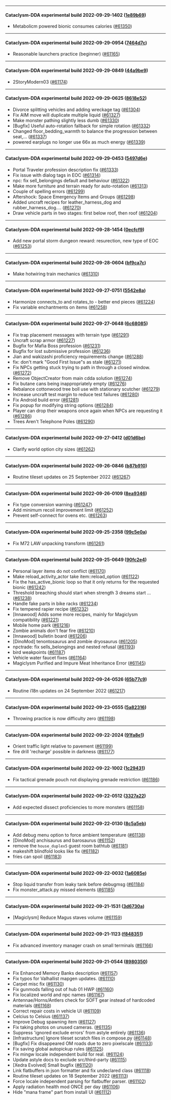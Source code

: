 
---

#### Cataclysm-DDA experimental build 2022-09-29-1402 ([1e89b69](https://github.com/CleverRaven/Cataclysm-DDA/releases/tag/cdda-experimental-2022-09-29-1402))

* Metabolicm powered bionic consumes calories ([#61350](https://github.com/CleverRaven/Cataclysm-DDA/pull/61350))

---

#### Cataclysm-DDA experimental build 2022-09-29-0954 ([7464d7c](https://github.com/CleverRaven/Cataclysm-DDA/releases/tag/cdda-experimental-2022-09-29-0954))

* Reasonable launchers practice (beginner) ([#61165](https://github.com/CleverRaven/Cataclysm-DDA/pull/61165))

---

#### Cataclysm-DDA experimental build 2022-09-29-0849 ([44a9be9](https://github.com/CleverRaven/Cataclysm-DDA/releases/tag/cdda-experimental-2022-09-29-0849))

* 2StoryModern03 ([#61174](https://github.com/CleverRaven/Cataclysm-DDA/pull/61174))

---

#### Cataclysm-DDA experimental build 2022-09-29-0625 ([8618e52](https://github.com/CleverRaven/Cataclysm-DDA/releases/tag/cdda-experimental-2022-09-29-0625))

* Divorce splitting vehicles and adding wreckage tag ([#61304](https://github.com/CleverRaven/Cataclysm-DDA/pull/61304))
* Fix AIM move will duplicate multiple liquid ([#61327](https://github.com/CleverRaven/Cataclysm-DDA/pull/61327))
* Make monster pathing slightly less dumb ([#61330](https://github.com/CleverRaven/Cataclysm-DDA/pull/61330))
* [Bugfix] Useful auto-rotation fallback for simple rotation ([#61332](https://github.com/CleverRaven/Cataclysm-DDA/pull/61332))
* Changed floor_bedding_warmth to balance the progression between seat,… ([#61337](https://github.com/CleverRaven/Cataclysm-DDA/pull/61337))
* powered earplugs no longer use 66x as much energy ([#61339](https://github.com/CleverRaven/Cataclysm-DDA/pull/61339))

---

#### Cataclysm-DDA experimental build 2022-09-29-0453 ([5497d6e](https://github.com/CleverRaven/Cataclysm-DDA/releases/tag/cdda-experimental-2022-09-29-0453))

* Portal Traveler profession description fix ([#61333](https://github.com/CleverRaven/Cataclysm-DDA/pull/61333))
* Fix issue with dialog tags in EOC ([#61314](https://github.com/CleverRaven/Cataclysm-DDA/pull/61314))
* npc: fix sell_belongings default and behaviour ([#61322](https://github.com/CleverRaven/Cataclysm-DDA/pull/61322))
* Make more furniture and terrain ready for auto-rotation ([#61313](https://github.com/CleverRaven/Cataclysm-DDA/pull/61313))
* Couple of spelling errors ([#61299](https://github.com/CleverRaven/Cataclysm-DDA/pull/61299))
* Aftershock: Space Emergency Items and Groups ([#61298](https://github.com/CleverRaven/Cataclysm-DDA/pull/61298))
* Added uncraft recipes for leather_harness_dog and rubber_harness_dog.… ([#61270](https://github.com/CleverRaven/Cataclysm-DDA/pull/61270))
* Draw vehicle parts in two stages: first below roof, then roof ([#61204](https://github.com/CleverRaven/Cataclysm-DDA/pull/61204))

---

#### Cataclysm-DDA experimental build 2022-09-28-1454 ([0ecfcf9](https://github.com/CleverRaven/Cataclysm-DDA/releases/tag/cdda-experimental-2022-09-28-1454))

* Add new portal storm dungeon reward: resurection, new type of EOC ([#61253](https://github.com/CleverRaven/Cataclysm-DDA/pull/61253))

---

#### Cataclysm-DDA experimental build 2022-09-28-0604 ([bf9ca7c](https://github.com/CleverRaven/Cataclysm-DDA/releases/tag/cdda-experimental-2022-09-28-0604))

* Make hotwiring train mechanics ([#61310](https://github.com/CleverRaven/Cataclysm-DDA/pull/61310))

---

#### Cataclysm-DDA experimental build 2022-09-27-0751 ([5542e8a](https://github.com/CleverRaven/Cataclysm-DDA/releases/tag/cdda-experimental-2022-09-27-0751))

* Harmonize connects_to and rotates_to - better end pieces ([#61224](https://github.com/CleverRaven/Cataclysm-DDA/pull/61224))
* Fix variable enchantments on items ([#61258](https://github.com/CleverRaven/Cataclysm-DDA/pull/61258))

---

#### Cataclysm-DDA experimental build 2022-09-27-0648 ([6c68085](https://github.com/CleverRaven/Cataclysm-DDA/releases/tag/cdda-experimental-2022-09-27-0648))

* Fix trap placement messages with terrain type ([#61291](https://github.com/CleverRaven/Cataclysm-DDA/pull/61291))
* Uncraft scrap armor ([#61227](https://github.com/CleverRaven/Cataclysm-DDA/pull/61227))
* Bugfix for Mafia Boss profession ([#61231](https://github.com/CleverRaven/Cataclysm-DDA/pull/61231))
* Bugfix for lost submissive profession ([#61236](https://github.com/CleverRaven/Cataclysm-DDA/pull/61236))
* Jian and wakizashi proficiency requirements change ([#61288](https://github.com/CleverRaven/Cataclysm-DDA/pull/61288))
* fix: don't mark "Good First Issue"s as stale ([#61271](https://github.com/CleverRaven/Cataclysm-DDA/pull/61271))
* Fix NPCs getting stuck trying to path in through a closed window. ([#61272](https://github.com/CleverRaven/Cataclysm-DDA/pull/61272))
* Remove ObjectCreator from main cdda solution ([#61274](https://github.com/CleverRaven/Cataclysm-DDA/pull/61274))
* Fix butane cans being inappropriately empty ([#61276](https://github.com/CleverRaven/Cataclysm-DDA/pull/61276))
* Rebalance cottonwood tree boll use with stationary scutcher ([#61279](https://github.com/CleverRaven/Cataclysm-DDA/pull/61279))
* Increase uncraft test margin to reduce test failures ([#61280](https://github.com/CleverRaven/Cataclysm-DDA/pull/61280))
* Fix Android build error ([#61281](https://github.com/CleverRaven/Cataclysm-DDA/pull/61281))
* Fix popup for modifying string options ([#61284](https://github.com/CleverRaven/Cataclysm-DDA/pull/61284))
* Player can drop their weapons once again when NPCs are requesting it ([#61286](https://github.com/CleverRaven/Cataclysm-DDA/pull/61286))
* Trees Aren't Telephone Poles ([#61290](https://github.com/CleverRaven/Cataclysm-DDA/pull/61290))

---

#### Cataclysm-DDA experimental build 2022-09-27-0412 ([d01d6be](https://github.com/CleverRaven/Cataclysm-DDA/releases/tag/cdda-experimental-2022-09-27-0412))

* Clarify world option city sizes ([#61262](https://github.com/CleverRaven/Cataclysm-DDA/pull/61262))

---

#### Cataclysm-DDA experimental build 2022-09-26-0846 ([b87b910](https://github.com/CleverRaven/Cataclysm-DDA/releases/tag/cdda-experimental-2022-09-26-0846))

* Routine tileset updates on 25 September 2022 ([#61267](https://github.com/CleverRaven/Cataclysm-DDA/pull/61267))

---

#### Cataclysm-DDA experimental build 2022-09-26-0109 ([8ea9346](https://github.com/CleverRaven/Cataclysm-DDA/releases/tag/cdda-experimental-2022-09-26-0109))

* Fix type conversion warning ([#61247](https://github.com/CleverRaven/Cataclysm-DDA/pull/61247))
* Add minimum recoil improvement limit ([#61252](https://github.com/CleverRaven/Cataclysm-DDA/pull/61252))
* Prevent self-connect for ovens etc. ([#61263](https://github.com/CleverRaven/Cataclysm-DDA/pull/61263))

---

#### Cataclysm-DDA experimental build 2022-09-25-2358 ([99c5e0a](https://github.com/CleverRaven/Cataclysm-DDA/releases/tag/cdda-experimental-2022-09-25-2358))

* Fix M72 LAW unpacking transform ([#61261](https://github.com/CleverRaven/Cataclysm-DDA/pull/61261))

---

#### Cataclysm-DDA experimental build 2022-09-25-0649 ([90fc2e4](https://github.com/CleverRaven/Cataclysm-DDA/releases/tag/cdda-experimental-2022-09-25-0649))

* Personal layer items do not conflict ([#61170](https://github.com/CleverRaven/Cataclysm-DDA/pull/61170))
* Make reload_activity_actor take item::reload_option ([#61122](https://github.com/CleverRaven/Cataclysm-DDA/pull/61122))
* Fix the has_active_bionic loop so that it only returns for the requested bionic ([#61242](https://github.com/CleverRaven/Cataclysm-DDA/pull/61242))
* Threshold breaching should start when strength 3 dreams start ... ([#61238](https://github.com/CleverRaven/Cataclysm-DDA/pull/61238))
* Handle fake parts in bike racks ([#61234](https://github.com/CleverRaven/Cataclysm-DDA/pull/61234))
* Fix tempered rapier recipe ([#61232](https://github.com/CleverRaven/Cataclysm-DDA/pull/61232))
* [Innawood] Adds some more recipes, mainly for Magiclysm compatibility  ([#61221](https://github.com/CleverRaven/Cataclysm-DDA/pull/61221))
* Mobile home park ([#61216](https://github.com/CleverRaven/Cataclysm-DDA/pull/61216))
* Zombie animals don't fear fire ([#61210](https://github.com/CleverRaven/Cataclysm-DDA/pull/61210))
* [Innawood] bulletin board ([#61206](https://github.com/CleverRaven/Cataclysm-DDA/pull/61206))
* [DinoMod] tenontosaurus and zombie dryosaurus ([#61205](https://github.com/CleverRaven/Cataclysm-DDA/pull/61205))
* npctrade: fix sells_belongings and nested refusal ([#61193](https://github.com/CleverRaven/Cataclysm-DDA/pull/61193))
* bird weakpoints ([#61187](https://github.com/CleverRaven/Cataclysm-DDA/pull/61187))
* Vehicle water faucet fixes ([#61164](https://github.com/CleverRaven/Cataclysm-DDA/pull/61164))
* Magiclysm Purified and Impure Meat Inheritance Error ([#61145](https://github.com/CleverRaven/Cataclysm-DDA/pull/61145))

---

#### Cataclysm-DDA experimental build 2022-09-24-0526 ([65b77c9](https://github.com/CleverRaven/Cataclysm-DDA/releases/tag/cdda-experimental-2022-09-24-0526))

* Routine i18n updates on 24 September 2022 ([#61217](https://github.com/CleverRaven/Cataclysm-DDA/pull/61217))

---

#### Cataclysm-DDA experimental build 2022-09-23-0555 ([5a82316](https://github.com/CleverRaven/Cataclysm-DDA/releases/tag/cdda-experimental-2022-09-23-0555))

* Throwing practice is now difficulty zero ([#61198](https://github.com/CleverRaven/Cataclysm-DDA/pull/61198))

---

#### Cataclysm-DDA experimental build 2022-09-22-2024 ([91fa8e1](https://github.com/CleverRaven/Cataclysm-DDA/releases/tag/cdda-experimental-2022-09-22-2024))

* Orient traffic light relative to pavement ([#61199](https://github.com/CleverRaven/Cataclysm-DDA/pull/61199))
* fire drill 'recharge' possible in darkness ([#61177](https://github.com/CleverRaven/Cataclysm-DDA/pull/61177))

---

#### Cataclysm-DDA experimental build 2022-09-22-1002 ([1c29431](https://github.com/CleverRaven/Cataclysm-DDA/releases/tag/cdda-experimental-2022-09-22-1002))

* Fix tactical grenade pouch not displaying grenade restriction ([#61186](https://github.com/CleverRaven/Cataclysm-DDA/pull/61186))

---

#### Cataclysm-DDA experimental build 2022-09-22-0512 ([3327a22](https://github.com/CleverRaven/Cataclysm-DDA/releases/tag/cdda-experimental-2022-09-22-0512))

* Add expected dissect proficiencies to more monsters ([#61158](https://github.com/CleverRaven/Cataclysm-DDA/pull/61158))

---

#### Cataclysm-DDA experimental build 2022-09-22-0130 ([8c5a5eb](https://github.com/CleverRaven/Cataclysm-DDA/releases/tag/cdda-experimental-2022-09-22-0130))

* Add debug menu option to force ambient temperature ([#61138](https://github.com/CleverRaven/Cataclysm-DDA/pull/61138))
* [DinoMod] anchisaurus and barosaurus ([#61152](https://github.com/CleverRaven/Cataclysm-DDA/pull/61152))
* remove the `house_duplex5` guest room bathtub ([#61181](https://github.com/CleverRaven/Cataclysm-DDA/pull/61181))
* makeshift blindfold looks like fix ([#61182](https://github.com/CleverRaven/Cataclysm-DDA/pull/61182))
* fries can spoil ([#61183](https://github.com/CleverRaven/Cataclysm-DDA/pull/61183))

---

#### Cataclysm-DDA experimental build 2022-09-22-0032 ([1a6085e](https://github.com/CleverRaven/Cataclysm-DDA/releases/tag/cdda-experimental-2022-09-22-0032))

* Stop liquid transfer from leaky tank before debugmsg ([#61184](https://github.com/CleverRaven/Cataclysm-DDA/pull/61184))
* Fix monster_attack.py missed elements ([#61185](https://github.com/CleverRaven/Cataclysm-DDA/pull/61185))

---

#### Cataclysm-DDA experimental build 2022-09-21-1531 ([3d6730a](https://github.com/CleverRaven/Cataclysm-DDA/releases/tag/cdda-experimental-2022-09-21-1531))

* [Magiclysm] Reduce Magus staves volume ([#61159](https://github.com/CleverRaven/Cataclysm-DDA/pull/61159))

---

#### Cataclysm-DDA experimental build 2022-09-21-1123 ([f848351](https://github.com/CleverRaven/Cataclysm-DDA/releases/tag/cdda-experimental-2022-09-21-1123))

* Fix advanced inventory manager crash on small terminals ([#61166](https://github.com/CleverRaven/Cataclysm-DDA/pull/61166))

---

#### Cataclysm-DDA experimental build 2022-09-21-0544 ([8980350](https://github.com/CleverRaven/Cataclysm-DDA/releases/tag/cdda-experimental-2022-09-21-0544))

* Fix Enhanced Memory Banks description ([#61157](https://github.com/CleverRaven/Cataclysm-DDA/pull/61157))
* Fix typos for Valhallist mapgen updates. ([#61110](https://github.com/CleverRaven/Cataclysm-DDA/pull/61110))
* Carpet misc fix ([#61130](https://github.com/CleverRaven/Cataclysm-DDA/pull/61130))
* Fix gunmods falling out of hub 01 HWP ([#61160](https://github.com/CleverRaven/Cataclysm-DDA/pull/61160))
* Fix localized world and npc names ([#61167](https://github.com/CleverRaven/Cataclysm-DDA/pull/61167))
* Antennae/Horns/Antlers check for SOFT gear instead of hardcoded materials ([#61168](https://github.com/CleverRaven/Cataclysm-DDA/pull/61168))
* Correct repair costs in vehicle UI ([#61109](https://github.com/CleverRaven/Cataclysm-DDA/pull/61109))
* Celcius to Celsius ([#61137](https://github.com/CleverRaven/Cataclysm-DDA/pull/61137))
* Improve Debug spawning item ([#61127](https://github.com/CleverRaven/Cataclysm-DDA/pull/61127))
* Fix taking photos on unused cameras. ([#61135](https://github.com/CleverRaven/Cataclysm-DDA/pull/61135))
* Suppress 'ignored exclude errors' from astyle entirely ([#61136](https://github.com/CleverRaven/Cataclysm-DDA/pull/61136))
* [Infrastructure] Ignore tileset scratch files in compose.py ([#61148](https://github.com/CleverRaven/Cataclysm-DDA/pull/61148))
* [Bugfix] Fix disappeared OM roads due to zero pixelscale ([#61133](https://github.com/CleverRaven/Cataclysm-DDA/pull/61133))
* Fix saving global autopickup rules ([#61125](https://github.com/CleverRaven/Cataclysm-DDA/pull/61125))
* Fix mingw locale independent build for real. ([#61124](https://github.com/CleverRaven/Cataclysm-DDA/pull/61124))
* Update astyle docs to exclude src/third-party ([#61115](https://github.com/CleverRaven/Cataclysm-DDA/pull/61115))
* [Xedra Evolved] Small bugfix ([#61120](https://github.com/CleverRaven/Cataclysm-DDA/pull/61120))
* Link flatbuffers in json formatter and fix undeclared class ([#61118](https://github.com/CleverRaven/Cataclysm-DDA/pull/61118))
* Routine tileset updates on 18 September 2022 ([#61113](https://github.com/CleverRaven/Cataclysm-DDA/pull/61113))
* Force locale independent parsing for flatbuffer parser. ([#61102](https://github.com/CleverRaven/Cataclysm-DDA/pull/61102))
* Apply radiation health mod ONCE per day ([#61106](https://github.com/CleverRaven/Cataclysm-DDA/pull/61106))
* Hide "mana frame" part from install UI ([#61112](https://github.com/CleverRaven/Cataclysm-DDA/pull/61112))
